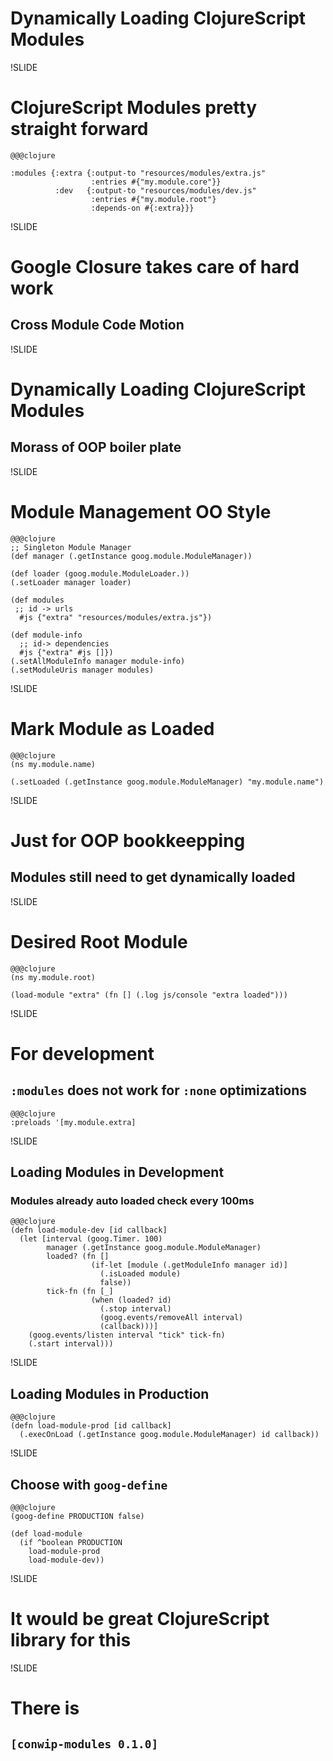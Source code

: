 # Dynamically Loading ClojureScript Modules

!SLIDE
# ClojureScript Modules pretty straight forward

    @@@clojure

    :modules {:extra {:output-to "resources/modules/extra.js"
                      :entries #{"my.module.core"}}
              :dev   {:output-to "resources/modules/dev.js"
                      :entries #{"my.module.root"}
                      :depends-on #{:extra}}}

!SLIDE

# Google Closure takes care of hard work
## Cross Module Code Motion


!SLIDE

# Dynamically Loading ClojureScript Modules
## Morass of OOP boiler plate

!SLIDE

# Module Management OO Style

    @@@clojure
    ;; Singleton Module Manager
    (def manager (.getInstance goog.module.ModuleManager))

    (def loader (goog.module.ModuleLoader.))
    (.setLoader manager loader)

    (def modules
     ;; id -> urls
      #js {"extra" "resources/modules/extra.js"})

    (def module-info
      ;; id-> dependencies
      #js {"extra" #js []})
    (.setAllModuleInfo manager module-info)
    (.setModuleUris manager modules)

!SLIDE

# Mark Module as Loaded

    @@@clojure
    (ns my.module.name)

    (.setLoaded (.getInstance goog.module.ModuleManager) "my.module.name")


!SLIDE

# Just for OOP bookkeepping
## Modules still need to get dynamically loaded

!SLIDE

# Desired Root Module

    @@@clojure
    (ns my.module.root)

    (load-module "extra" (fn [] (.log js/console "extra loaded")))

!SLIDE

# For development
## `:modules` does not work for `:none` optimizations

    @@@clojure
    :preloads '[my.module.extra]


!SLIDE

## Loading Modules in Development
### Modules already auto loaded check every 100ms

    @@@clojure
    (defn load-module-dev [id callback]
      (let [interval (goog.Timer. 100)
            manager (.getInstance goog.module.ModuleManager)
            loaded? (fn []
                      (if-let [module (.getModuleInfo manager id)]
                        (.isLoaded module)
                        false))
            tick-fn (fn [_]
                      (when (loaded? id)
                        (.stop interval)
                        (goog.events/removeAll interval)
                        (callback)))]
        (goog.events/listen interval "tick" tick-fn)
        (.start interval)))

!SLIDE

## Loading Modules in Production

    @@@clojure
    (defn load-module-prod [id callback]
      (.execOnLoad (.getInstance goog.module.ModuleManager) id callback))


!SLIDE

## Choose with `goog-define`

    @@@clojure
    (goog-define PRODUCTION false)

    (def load-module
      (if ^boolean PRODUCTION
        load-module-prod
        load-module-dev))

!SLIDE

# It would be great ClojureScript library for this

!SLIDE

# There is
## `[conwip-modules 0.1.0]`
